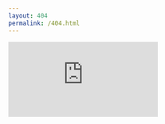 ```yaml
---
layout: 404
permalink: /404.html
---
```

<div class="iframe-container" id="ds-frame">
  <iframe id="fluid-frame" name="embed_readwrite" src="https://ib-bsb-br.onlyoffice.com/s/r3mnbzyGj6sHPdN" frameborder="0" title="Embedded Pad"></iframe>
</div>
<script src="https://ib-bsb-br.onlyoffice.com/static/scripts/sdk/1.0.1/api.js?mode=editor&width=100%25&height=100%25&frameId=ds-frame&init=true&id=onedrive-549-%7C5E7E6A56FB28958A!s62339207da29489a94ce0b9cbfd24b8e&requestToken=cGVCOVlSS2F5dzF4WlhlQTFwS3E2OFlJbk9rc1BUZWpWT2ZEdTBmU2UzQT0_IjA5ODFhMDI0LWEyZDMtNDNjYy1iZjk1LTNkZWM0OWExODgxNCI"></script>
